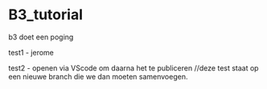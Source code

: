 # B3_tutorial
b3 doet een poging

test1 - jerome

test2 - openen via VScode om daarna het te publiceren
//deze test staat op een nieuwe branch die we dan moeten samenvoegen.